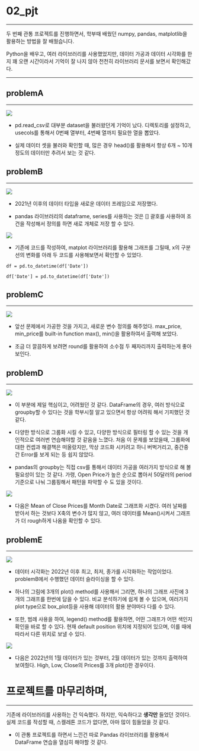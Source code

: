 # 02_pjt

---

두 번째 관통 프로젝트를 진행하면서, 학부때 배웠던 numpy, pandas, matplotlib을 활용하는 방법을 잘 배웠습니다.

Python을 배우고, 여러 라이브러리를 사용했었지만, 데이터 가공과 데이터 시각화를 한지 꽤 오랜 시간이라서 기억이 잘 나지 않아 천천히 라이브러리 문서를 보면서 확인해갔다.

--- 

## problemA

---

![](./img/problemA.PNG)

- pd.read_csv로 대부분 dataset을 불러왔던게 기억이 났다. 디렉토리를 설정하고, usecols를 통해서 0번째 열부터, 4번째 열까지 필요한 열을 뽑았다.

- 실제 데이터 셋을 불러와 확인할 때, 많은 경우 head()를 활용해서 항상 6개 ~ 10개 정도의 데이터만 추려서 보는 것 같다.

## problemB

---

![](./img/problemB.PNG)

- 2021년 이후의 데이터 타입을 새로운 데이터 프레임으로 저장했다.

- pandas 라이브러리의 dataframe, series를 사용하는 것은 [] 괄호를 사용하여 조건을 작성해서 정의를 하면 새로 개체로 저장 할 수 있다.

![](./img/ProblemB_graph.png)

- 기존에 코드를 작성하여, matplot 라이브러리를 활용해 그래프를 그릴때, x의 구분선의 변화를 아래 두 코드를 사용해보면서 확인할 수 있었다.
```
df = pd.to_datetime(df['Date'])
```

```
df['Date'] = pd.to_datetime(df['Date'])
```

## problemC

---

![](./img/problemC.PNG)

- 앞선 문제에서 가공한 것을 가지고, 새로운 변수 정의를 해주었다. max_price, min_price를 built-in function max(), min()을 활용하여서 출력해 보았다.

- 조금 더 깔끔하게 보려면 round를 활용하여 소수점 두 째자리까지 출력하는게 좋아보인다.

## problemD

---

![](./img/problemD.PNG)

- 이 부분에 제일 핵심이고, 어려웠던 것 같다. DataFrame의 경우, 여러 방식으로 groupby할 수 있다는 것을 학부시절 알고 있으면서 항상 어려워 해서 기피했던 것 같다.

- 다양한 방식으로 그룹화 시킬 수 있고, 다양한 방식으로 필터링 할 수 있는 것을 개인적으로 여러번 연습해야할 것 같음을 느꼈다. 처음 이 문제를 보았을때, 그룹화에 대한 컨셉과 해결책은 떠올랐지만, 막상 코드화 시키려고 하니 버벅거리고, 중간중간 Error를 보게 되는 등 쉽지 않았다.

- pandas의 groupby는 직접 csv를 통해서 데이터 가공을 여러가지 방식으로 해 볼 필요성이 있는 것 같다. 가령, Open Price가 높은 순으로 뽑아서 50달러의 period 기준으로 나눠 그룹핑해서 패턴을 파악할 수 도 있을 것이다.

![](./img/problemD_graph.png)

- 다음은 Mean of Close Prices를 Month Date로 그래프화 시켰다. 여러 날짜를 받아서 하는 것보다 X축의 변수가 많지 않고, 여러 데이터를 Mean()시켜서 그래프가 더 rough하게 나옴을 확인할 수 있다.

## problemE

---

![](./img/problemE.PNG)

- 데이터 시각화는 2022년 이후 최고, 최저, 종가를 시각화하는 작업이었다. problemB에서 수행했던 데이터 슬라이싱을 할 수 있다.

- 하나의 그림에 3개의 plot() method를 사용해서 그리면, 하나의 그래프 사진에 3개의 그래프를 한번에 담을 수 있다. 비교 분석하기에 쉽게 볼 수 있으며, 여러가지 plot type으로 box_plot등을 사용해 데이터의 활용 분야마다 다를 수 있다.

- 또한, 범례 사용을 하여, legend() method를 활용하면, 어떤 그래프가 어떤 색인지 확인을 바로 할 수 있다. 현재 default position 위치에 지정되어 있으며, 이를 때에 따라서 다른 위치로 보낼 수 있다.

![](./img/problemE_graph.png)

- 다음은 2022년의 1월 데이터가 있는 것부터, 2월 데이터가 있는 것까지 출력하여 보여줬다. High, Low, Close의 Prices를 3개 plot()한 경우이다.

# 프로젝트를 마무리하며,

---

기존에 라이브러리를 사용하는 건 익숙했다. 하지만, 익숙하다고 **생각만** 들었던 것이다. 실제 코드를 작성할 때, 스켈레톤 코드가 없다면, 아마 많이 힘들었을 것 같다.

- 이 관통 프로젝트를 하면서 느낀건 따로 Pandas 라이브러리를 활용해서 DataFrame 연습을 열심히 해야할 것 같다.


